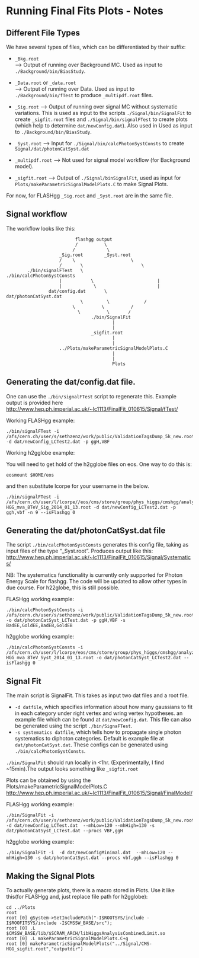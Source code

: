 # Running Final Fits Plots - Notes

## Different File Types

We have several types of files, which can be differentiated by their suffix:

* `_Bkg.root`        
—> Output of running over Background MC. Used as input to `./Background/bin/BiasStudy`.

* `_Data.root` or `_data.root`            
—> Output of running over Data. Used as input to `./Background/bin/fTest` to produce `_multipdf.root` files.

* `_Sig.root`
—> Output of running over signal MC without systematic variations. This is used as input to the scripts `./Signal/bin/SignalFit` to create `_sigfit.root` files and `./Signal/bin/signalFTest` to create plots (which help to determine `dat/newConfig.dat`). Also used in Used as input to `./Background/bin/BiasStudy`.

* `_Syst.root`
—> Input for `./Signal/bin/calcPhotonSystConsts` to create `Signal/dat/photonCatSyst.dat`

* `_multipdf.root`
—> Not used for signal model workflow (for Background model).

* `_sigfit.root`
—> Output of `./Signal/binSignalFit`, used as input for `Plots/makeParametricSignalModelPlots.C` to make Signal Plots.

For now, for FLASHgg `_Sig.root` and `_Syst.root` are in the same file.

## Signal workflow

The workflow looks like this: 

                              flashgg output
                              /          \ 
                             /            \
                   		_Sig.root        _Syst.root     
                   		/    \                     \
		               	/       \                      \
	  	  	./bin/signalFTest   \                 ./bin/calcPhotonSystConsts
	               		|           \                        |
		                |            \                       |
	        		dat/config.dat       \            dat/photonCatSyst.dat
		                    	\         \             /
	                       	 \          \          /    
	                      	   \          \       /   
		                            ./bin/SignalFit
		                                   	|
		                                  	|
	                           		_sigfit.root
	                                   		|
	                                  		|
	               		../Plots/makeParametricSignalModelPlots.C                                                    
		                                  	|
		                                  	|
                    	            		Plots

## Generating the dat/config.dat file.	

One can use the `./bin/signalFTest` script to regenerate this. Example output is provided here 
http://www.hep.ph.imperial.ac.uk/~lc1113/FinalFit_010615/Signal/fTest/

Working FLASHgg example:
```
./bin/signalFTest -i /afs/cern.ch/user/s/sethzenz/work/public/ValidationTagsDump_5k_new.root -d dat/newConfig_LCTest2.dat -p ggH,VBF
```

Working h2gglobe example:

You will need to get hold of the h2gglobe files on eos. One way to do this is:
```
eosmount $HOME/eos
```
and then substitute lcorpe for your username in the below.
```
./bin/signalFTest -i /afs/cern.ch/user/l/lcorpe//eos/cms/store/group/phys_higgs/cmshgg/analyzed/workspace_store/legacy_freeze_v6/CMS-HGG_mva_8TeV_Sig_2014_01_13.root -d dat/newConfig_LCTest2.dat -p ggh,vbf -n 9 --isFlashgg 0
```


## Generating the dat/photonCatSyst.dat file

The script `./bin/calcPhotonSystConsts` generates this config file, taking as input files of the type “_Syst.root”. Produces output like this:
http://www.hep.ph.imperial.ac.uk/~lc1113/FinalFit_010615/Signal/Systematics/

NB: The systematics functionality is currently only supported for Photon Energy Scale for flashgg.
The code will be updated to allow other types in due course. For h22globe, this is still possible.

FLASHgg working example:
```
./bin/calcPhotonSystConsts -i /afs/cern.ch/user/s/sethzenz/work/public/ValidationTagsDump_5k_new.root -o dat/photonCatSyst_LCTest.dat -p ggH,VBF -s BadEE,GoldEE,BadEB,GoldEB
```
h2gglobe working example:
```
./bin/calcPhotonSystConsts -i /afs/cern.ch/user/l/lcorpe/eos/cms/store/group/phys_higgs/cmshgg/analyzed/workspace_store/legacy_freeze_v6/CMS-HGG_mva_8TeV_Syst_2014_01_13.root -o dat/photonCatSyst_LCTest2.dat --isFlashgg 0
```

## Signal Fit
The main script is SignalFit. This takes as input two dat files and a root file.

* `-d datfile`, which specifies information about how many gaussians to fit in each category under right vertex and wring vertex hypotheses. an example file which can be found at `dat/newConfig.dat`. This file can also be generated using the script  `./bin/SignaFTest`. 
* `-s systematics datfile`, which tells how to propagate single photon systematics to diphoton categories. Default is example file at `dat/photonCatSyst.dat`. These configs can be generated using `./bin/calcPhotonSystConsts`. 

`./bin/SignalFit` should run locally in <1hr. (Experimentally, I find ~15min).The output looks something like  `_sigfit.root`

Plots can be obtained by using the Plots/makeParametricSignalModelPlots.C
http://www.hep.ph.imperial.ac.uk/~lc1113/FinalFit_010615/Signal/FinalModel/

FLASHgg working example:
```
./bin/SignalFit -i /afs/cern.ch/user/s/sethzenz/work/public/ValidationTagsDump_5k_new.root -d dat/newConfig_LCTest.dat  --mhLow=120 --mhHigh=130 -s dat/photonCatSyst_LCTest.dat --procs VBF,ggH
```

h2gglobe working example:
```
./bin/SignalFit -i  -d dat/newConfigMinimal.dat  --mhLow=120 --mhHigh=130 -s dat/photonCatSyst.dat --procs vbf,ggh --isFlashgg 0

```

## Making the Signal Plots

To actually generate plots, there is a macro stored in Plots. Use it like this(for FLASHgg and, just replace file path for h2gglobe):
```
cd ../Plots
root
root [0] gSystem->SetIncludePath("-I$ROOTSYS/include -I$ROOFITSYS/include -I$CMSSW_BASE/src");
root [0] .L $CMSSW_BASE/lib/$SCRAM_ARCH/libHiggsAnalysisCombinedLimit.so
root [0] .L makeParametricSignalModelPlots.C+g
root [0] makeParametricSignalModelPlots("../Signal/CMS-HGG_sigfit.root","outputdir")
```

